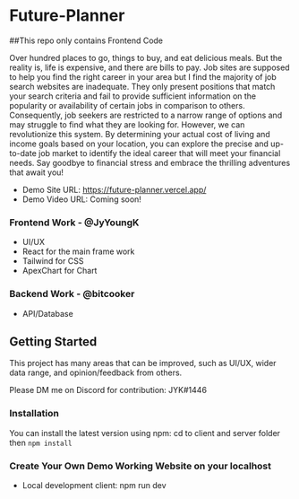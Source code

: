 # Future-Planner

##This repo only contains Frontend Code

Over hundred places to go, things to buy, and eat delicious meals. But the reality is, life is expensive, and there are bills to pay. Job sites are supposed to help you find the right career in your area but I find the majority of job search websites are inadequate. They only present positions that match your search criteria and fail to provide sufficient information on the popularity or availability of certain jobs in comparison to others. Consequently, job seekers are restricted to a narrow range of options and may struggle to find what they are looking for. However, we can revolutionize this system. By determining your actual cost of living and income goals based on your location, you can explore the precise and up-to-date job market to identify the ideal career that will meet your financial needs. Say goodbye to financial stress and embrace the thrilling adventures that await you!

- Demo Site URL: https://future-planner.vercel.app/
- Demo Video URL: Coming soon!


### Frontend Work - @JyYoungK
- UI/UX 
- React for the main frame work
- Tailwind for CSS
- ApexChart for Chart

### Backend Work - @bitcooker
- API/Database

## Getting Started

This project has many areas that can be improved, such as UI/UX, wider data range, and opinion/feedback from others.

Please DM me on Discord for contribution: JYK#1446

### Installation

You can install the latest version using npm:
cd to client and server folder then
`npm install`

### Create Your Own Demo Working Website on your localhost

- Local development client:
  npm run dev
